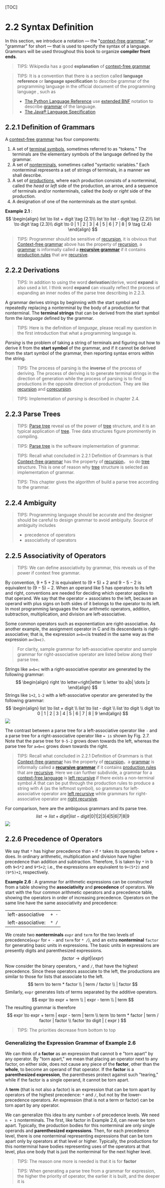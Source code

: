 [TOC]

# 2.2 Syntax Definition

In this section, we introduce a notation — the "[context-free grammar](https://en.wikipedia.org/wiki/Context-free_grammar)," or "grammar" for short — that is used to specify the syntax of a language. Grammars will be used throughout this book to organize **compiler front ends**.

> TIPS: Wikipedia has a good **explanation** of [context-free grammar](https://en.wikipedia.org/wiki/Context-free_grammar)

> TIPS: It is a convention that there is a section called **language reference** or **language specification** to describe grammar of the programming language in the official document of the programming language , such as
>
> - [The Python Language Reference](https://docs.python.org/3/reference/index.html) use [extended BNF](https://en.wikipedia.org/wiki/Extended_Backus%E2%80%93Naur_Form) notation to describe [grammar](https://docs.python.org/3/reference/grammar.html) of the language.
> - [The Java® Language Specification](https://docs.oracle.com/javase/specs/jls/se7/html/index.html)

## 2.2.1 Definition of Grammars

A [context-free grammar](https://en.wikipedia.org/wiki/Context-free_grammar) has four components:
1. A set of [terminal symbols](https://en.wikipedia.org/wiki/Terminal_and_nonterminal_symbols), sometimes referred to as "tokens." The terminals are the elementary symbols of the language defined by the grammar.
2. A set of [nonterminals](https://en.wikipedia.org/wiki/Terminal_and_nonterminal_symbols), sometimes called "syntactic variables." Each nonterminal represents a set of strings of terminals, in a manner we shall describe.
3. A set of [productions](https://en.wikipedia.org/wiki/Production_(computer_science)), where each production consists of a nonterminal, called the *head* or *left* side of the production, an arrow, and a sequence of terminals and/or nonterminals, called the *body* or *right* side of the production. 
4. A designation of one of the nonterminals as the *start* symbol.



**Example 2.1** : 
$$
\begin{align}
list \to list + digit   \tag {2.1}\\
list \to list - digit   \tag {2.2}\\
list \to digit   \tag {2.3}\\
digit \to 0 | 1 | 2 | 3 | 4 | 5 | 6 | 7 | 8 | 9 \tag {2.4}
\end{align}
$$


> TIPS:  Programmer should be sensitive of [recursion](https://en.wikipedia.org/wiki/Recursion_(computer_science)), it is obvious that [Context-free grammar](https://en.wikipedia.org/wiki/Context-free_grammar) above has the property of [recursion](https://en.wikipedia.org/wiki/Recursion_(computer_science)),  a [grammar](https://en.wikipedia.org/wiki/Formal_grammar) is informally called a [**recursive grammar**](https://en.wikipedia.org/wiki/Recursive_grammar) if it contains [production rules](https://en.wikipedia.org/wiki/Formal_grammar#The_syntax_of_grammars) that are [recursive](https://en.wikipedia.org/wiki/Recursion_(computer_science)).
>



## 2.2.2 Derivations

> TIPS: In addition to using the word **derivation**/derive,  word **expand** is also used a lot. I think word **expand** can visually reflect the process of expanding an inner nodes of the parse tree describing in 2.2.3.

A grammar derives strings by beginning with the start symbol and repeatedly replacing a nonterminal by the body of a production for that nonterminal. The **terminal strings** that can be derived from the start symbol form the *language* defined by the grammar.

> TIPS: Here is the definition of *language*, please recall my question in the first introduction that what a programming language is.

*Parsing* is the problem of taking a string of terminals and figuring out how to derive it from the **start symbol** of the grammar, and if it cannot be derived from the start symbol of the grammar, then reporting syntax errors within the string. 

> TIPS: The process of parsing is the **inverse** of the process of deriving. The process of deriving is to generate terminal strings in the direction of generation while the process of parsing is to find productions in the opposite direction of production. They are like [recursion](https://en.wikipedia.org/wiki/Recursion_(computer_science)) and [corecursion](https://en.wikipedia.org/wiki/Corecursion).

> TIPS: Implementation of *parsing* is described in chapter 2.4.



## 2.2.3 Parse Trees

> TIPS:  [Parse tree](https://en.wikipedia.org/wiki/Parse_tree) reveal us of the power of  [tree](https://en.wikipedia.org/wiki/Tree_(data_structure)) structure, and it is an typical application of  [tree](https://en.wikipedia.org/wiki/Tree_(data_structure)). Tree data structures figure prominently in compiling.

> TIPS:  [Parse tree](https://en.wikipedia.org/wiki/Parse_tree) is the software implementation of grammar.

> TIPS: Recall what concluded in 2.2.1 Definition of Grammars is that [Context-free grammar](https://en.wikipedia.org/wiki/Context-free_grammar) has the property of [recursion](https://en.wikipedia.org/wiki/Recursion_(computer_science))， so do  [tree](https://en.wikipedia.org/wiki/Tree_(data_structure)) structure. This is one of reason why [tree](https://en.wikipedia.org/wiki/Tree_(data_structure)) structure is selected as  implementation of grammar.

> TIPS: This chapter gives the algorithm of build a parse tree according to the grammar.





## 2.2.4 Ambiguity

> TIPS: Programming language should be accurate and the designer should be careful to design grammar to avoid ambiguity. Source of ambiguity includes
>
> - precedence of operators
> - associativity of operators



## 2.2.5 Associativity of Operators

> TIPS: We can define associativity by grammar, this reveals us of the power if context free grammar.



By convention, $9+5+2$ is equivalent to $(9+5)+2$ and $9-5-2$ is equivalent to $(9-5)-2$. When an operand like 5 has operators to its left and right, conventions are needed for deciding which operator applies to that operand. We say that the operator + associates to the left, because an operand with plus signs on both sides of it belongs to the operator to its left. In most programming languages the four arithmetic operators, addition, subtraction, multiplication, and division are left-associative.

Some common operators such as exponentiation are right-associative. As another example, the assignment operator in C and its descendants is right-associative; that is, the expression `a=b=c`is treated in the same way as the expression `a=(b=c)`.

> For clarity, sample grammar for left-associative operator and sample grammar for right-associative operator are listed below along their parse tree.

Strings like `a=b=c` with a right-associative operator are generated by the following grammar:
$$
\begin{align}
right \to letter=right|letter \\
letter \to a|b| \dots |z
\end{align}
$$
Strings like `1+2`, `1-2` with a left-associative operator are generated by the following grammar:
$$
\begin{align}
list \to list + digit   \\
list \to list - digit   \\
list \to digit  \\
digit \to 0 | 1 | 2 | 3 | 4 | 5 | 6 | 7 | 8 | 9
\end{align}
$$
![](./Figure2.7Parse-trees-for-left-and-right-associative-grammars.jpg)

The contrast between a parse tree for a left-associative operator like `-` and a parse tree for a right-associative operator like `= is` shown by Fig. 2.7. Note that the parse tree for `9-5-2` grows down towards the left, whereas the parse tree for `a=b=c` grows down towards the right.

> TIPS: Recall what concluded in 2.2.1 Definition of Grammars is that [Context-free grammar](https://en.wikipedia.org/wiki/Context-free_grammar) has the property of [recursion](https://en.wikipedia.org/wiki/Recursion_(computer_science))，a [grammar](https://en.wikipedia.org/wiki/Formal_grammar) is informally called a [**recursive grammar**](https://en.wikipedia.org/wiki/Recursive_grammar) if it contains [production rules](https://en.wikipedia.org/wiki/Formal_grammar#The_syntax_of_grammars) that are [recursive](https://en.wikipedia.org/wiki/Recursion_(computer_science)). Here we can further subdivide, a grammar for a [context-free language](https://en.wikipedia.org/wiki/Context-free_language) is [left recursive](https://en.wikipedia.org/wiki/Left_recursion) if there exists a non-terminal symbol *A* that can be put through the production rules to produce a string with *A* (as the leftmost symbol), so grammars for left-associative operator are [left recursive](https://en.wikipedia.org/wiki/Left_recursion)  while grammars for right-associative operator are [right recursive](https://en.wikipedia.org/wiki/Left_recursion). 



For comparison, here are the ambiguous grammars and its parse tree.
$$
list \to list + digit | list - digit | 0 | 1 | 2 | 3 | 4 | 5 | 6 | 7 | 8 | 9
$$
![](./Figure2.6Two-parse-trees-for-9-5+2.jpg)

## 2.2.6 Precedence of Operators

We say that `*` has higher precedence than `+` if `*` takes its operands before `+` does. In ordinary arithmetic, multiplication and division have higher precedence than addition and subtraction. Therefore, 5 is taken by `*` in b oth `9+5*2` and `9*5+2`; i.e., the expressions are equivalent to `9+(5*2)` and `(9*5)+2`, respectively.

**Example 2.6** : A grammar for arithmetic expressions can be constructed from a table showing the **associativity** and **precedence** of operators. We start with the four common arithmetic operators and a precedence table, showing the operators in order of increasing precedence. Operators on the same line have the same associativity and precedence:

|                   |       |
| ----------------- | ----- |
| left-associative  | `+ -` |
| left-associative: | `* /` |

We create two **nonterminals** `expr` and `term` for the two levels of precedence(`expr`  for `+ -` and `term` for `* /`), and an extra **nonterminal** `factor` for generating basic units in expressions. The basic units in expressions are presently digits and parenthesized expressions.
$$
factor \to digit | ( expr )
$$
Now consider the binary operators, `*` and `/`, that have the highest precedence. Since these operators associate to the left, the productions are similar to those for lists that associate to the left.
$$
term \to term * factor \\
| term / factor \\
| factor
$$
Similarly, `expr` generates lists of terms separated by the additive operators.
$$
expr \to expr + term \\
| expr - term \\
| term
$$
The resulting grammar is therefore
$$
expr \to expr + term | expr - term | term \\
term \to term * factor | term / factor | factor \\
factor \to digit | ( expr )
$$

> TIPS: The priorities decrease from bottom to top

### Generalizing the Expression Grammar of Example 2.6

We can think of a **factor** as an expression that cannot b e "torn apart" by any operator. By "torn apart," we mean that placing an operator next to any factor, on either side, does not cause any piece of the **factor**, other than the **whole**, to become an operand of that operator. If the **factor** is a **parenthesized expression**, the parentheses protect against such "tearing," while if the factor is a single operand, it cannot be torn apart.

A **term** (that is not also a factor) is an expression that can be torn apart by operators of the highest precedence: `*` and `/`, but not by the lower-precedence operators. An expression (that is not a term or factor) can be torn apart by any operator.

We can generalize this idea to any number `n` of precedence levels. We need `n + 1` nonterminals. The first, like factor in Example 2.6, can never be torn apart. Typically, the production bodies for this nonterminal are only single operands and **parenthesized expressions**. Then, for each precedence level, there is one nonterminal representing expressions that can be torn apart only by operators at that level or higher. Typically, the productions for this nonterminal have bodies representing uses of the operators at that
level, plus one body that is just the nonterminal for the next higher level.

> TIPS:  The reason one more is needed is that it is for  **factor**



> TIPS:  When generating a parse tree from a grammar for expression, the higher the priority of operator, the earlier it is built, and the deeper it is

